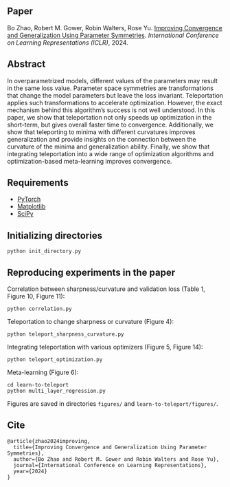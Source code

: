 ## Paper
Bo Zhao, Robert M. Gower, Robin Walters, Rose Yu. [Improving Convergence and Generalization Using Parameter Symmetries](https://arxiv.org/abs/2305.13404). *International Conference on Learning Representations (ICLR)*, 2024.

## Abstract
In overparametrized models, different values of the parameters may result in the same loss value. Parameter space symmetries are transformations that change the model parameters but leave the loss invariant. Teleportation applies such transformations to accelerate optimization. However, the exact mechanism behind this algorithm’s success is not well understood. In this paper, we show that teleportation not only speeds up optimization in the short-term, but gives overall faster time to convergence. Additionally, we show that teleporting to minima with different curvatures improves generalization and provide insights on the connection between the curvature of the minima and generalization ability. Finally, we show that integrating teleportation into a wide range of optimization algorithms and optimization-based meta-learning improves convergence.

## Requirements 
* [PyTorch](https://pytorch.org/)
* [Matplotlib](https://matplotlib.org/)
* [SciPy](https://scipy.org/install/)

## Initializing directories
```
python init_directory.py
```

## Reproducing experiments in the paper
Correlation between sharpness/curvature and validation loss (Table 1, Figure 10, Figure 11):

```
python correlation.py
```

Teleportation to change sharpness or curvature (Figure 4):

```
python teleport_sharpness_curvature.py
```

Integrating teleportation with various optimizers (Figure 5, Figure 14):

```
python teleport_optimization.py
```

Meta-learning (Figure 6):

```
cd learn-to-teleport
python multi_layer_regression.py
```
Figures are saved in directories `figures/` and `learn-to-teleport/figures/`.

## Cite
```
@article{zhao2024improving,
  title={Improving Convergence and Generalization Using Parameter Symmetries},
  author={Bo Zhao and Robert M. Gower and Robin Walters and Rose Yu},
  journal={International Conference on Learning Representations},
  year={2024}
}
``` 